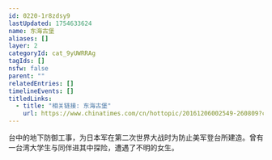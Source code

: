 ```yaml
---
id: 0220-1r8zdsy9
lastUpdated: 1754633624
name: 东海古堡
aliases: []
layer: 2
categoryId: cat_9yUWRRAg
tagIds: []
nsfw: false
parent: ""
relatedEntries: []
timelineEvents: []
titledLinks:
  - title: "相关链接: 东海古堡"
    url: https://www.chinatimes.com/cn/hottopic/20161206002549-260809?chdtv
---
```


台中的地下防御工事，为日本军在第二次世界大战时为防止美军登台所建造。曾有一台湾大学生与同伴进其中探险，遭遇了不明的女生。